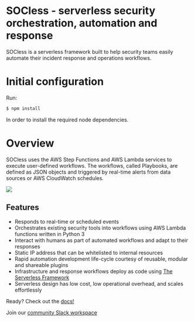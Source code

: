 # SOCless - serverless security orchestration, automation and response

SOCless is a serverless framework built to help security teams easily automate their incident response and operations workflows.

# Initial configuration

Run:
```bash
$ npm install
````

In order to install the required node dependencies.

# Overview

SOCless uses the AWS Step Functions and AWS Lambda services to execute user-defined workflows. The workflows, called Playbooks, are defined as JSON objects and triggered by real-time alerts from data sources or AWS CloudWatch schedules.
                                             
![](https://twilio-labs.github.io/socless/imgs/socless-base-architecture.png)    

Features
---
- Responds to real-time or scheduled events
- Orchestrates existing security tools into workflows using AWS Lambda functions written in Python 3
- Interact with humans as part of automated workflows and adapt to their responses
- Static IP address that can be whitelisted to internal resources
- Rapid automation development life-cycle courtesy of reusable, modular and shareable plugins
- Infrastructure and response workflows deploy as code using [The Serverless Framework](https://serverless.com)
- Serverless design has low cost, low operational overhead, and scales effortlessly

Ready? Check out the [docs!](https://twilio-labs.github.io/socless/)

Join our [community Slack workspace](https://join.slack.com/t/socless/shared_invite/enQtODA3ODEzNzcwNDgxLTBiYjVjYjI4ODI4YTY5YzM4OWRlYjQ1Yzg4M2EzMGUzMGMyYThlN2U5NTI5OWIwZWE1ZTcwNjA2MjgyZDRmMjg)
